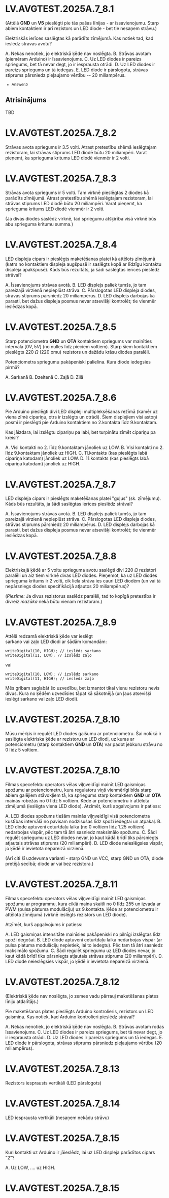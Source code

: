 # <lo-sample/> LV.AVGTEST.2025A.7_8.1

(Attēlā **GND** un **V5** pieslēgti pie tās pašas līnijas - ar īssavienojumu. 
Starp abiem kontaktiem ir arī rezistors un LED diode - bet tie nesaņem 
strāvu.)

Elektriskās ierīces saslēgtas kā parādīts zīmējumā. 
Kas notiek tad, kad ieslēdz strāvas avotu?

A. Nekas nenotiek, jo elektriskā ķēde nav noslēgta. 
B. Strāvas avotam (piemēram Arduino) ir īssavienojums. 
C. Uz LED diodes ir pareizs spriegums, bet tā nevar degt, jo 
   ir iesprausta otrādi. 
D. Uz LED diodes ir pareizs spriegums un tā iedegas. 
E. LED diode ir pārslogota, strāvas stiprums pārsniedz 
   pieļaujamo vērtību -- $20$ miliampērus.


<small>

* Answer:`D`

</small>

## Atrisinājums

TBD


# <lo-sample/> LV.AVGTEST.2025A.7_8.2

Strāvas avota spriegums ir 3.5 volti. 
Atrast pretestību shēmā ieslēgtajam rezistoram, lai 
strāvas stiprums LED diodē būtu 20 miliampēri. 
Varat pieņemt, ka sprieguma kritums LED diodē
vienmēr ir 2 volti. 


# <lo-sample/> LV.AVGTEST.2025A.7_8.3

Strāvas avota spriegums ir 5 volti. 
Tam virknē pieslēgtas 2 diodes kā parādīts zīmējumā. 
Atrast pretestību shēmā ieslēgtajam rezistoram, 
lai strāvas stiprums LED diodē būtu 20 miliampēri.
Varat pieņemt, ka sprieguma kritums LED diodē
vienmēr ir 2 volti. 

(Ja divas diodes saslēdz virknē, tad spriegumu atšķirība visā virknē 
būs abu sprieguma kritumu summa.)





# <lo-sample/> LV.AVGTEST.2025A.7_8.4

LED displeja cipars ir pieslēgts maketēšanas platei kā attēlots 
zīmējumā (katrs no kontaktiem displeja augšpusē ir saslēgts kopā ar 
līdzīgu kontaktu displeja apakšpusē). 
Kāds būs rezultāts, ja šādi saslēgtas ierīces pieslēdz strāvai? 

A. Īssavienojums strāvas avotā. 
B. LED displejs paliek tumšs, jo tam pareizajā virzienā nepieplūst strāva.
C. Pārslogotas LED displeja diodes, strāvas stiprums pārsniedz 20 
   miliampērus.
D. LED displejs darbojas kā parasti, bet dažus displeja posmus nevar 
   atsevišķi kontrolēt; tie vienmēr ieslēdzas kopā. 




# <lo-sample/> LV.AVGTEST.2025A.7_8.5

Starp potenciometra **GND** un **OTA** 
kontaktiem spriegums var mainīties intervālā $[0V, 5V]$ 
(no nulles līdz pieciem voltiem). 
Starp šiem kontaktiem pieslēgts $220~\Omega$ ($220$ omu) 
rezistors un dažādu krāsu diodes paralēli. 

Potenciometra spriegumu pakāpeniski palielina. 
Kura diode iedegsies pirmā? 

A. Sarkanā
B. Dzeltenā
C. Zaļā
D. Zilā


# <lo-sample/> LV.AVGTEST.2025A.7_8.6

Pie Arduino pieslēgti divi LED displeji 
multipleksēšanas režīmā (kamēr uz viena zīmē cipariņu, 
otrs ir izslēgts un otrādi). 
Šiem displejiem visi astoņi 
posmi ir pieslēgti pie Arduino kontaktiem no 2.kontakta līdz 
9.kontaktam. 

Kas jāizdara, lai izslēgtu cipariņu pa labi, 
bet turpinātu zīmēt cipariņu pa kreisi?

A. Visi kontakti no 2. līdz 9.kontaktam jānoliek uz LOW. 
B. Visi kontakti no 2. līdz 9.kontaktam jānoliek uz HIGH. 
C. 11.kontakts (kas pieslēgts labā cipariņa katodam) jānoliek uz LOW. 
D. 11.kontakts (kas pieslēgts labā cipariņa katodam) jānoliek uz HIGH. 





# <lo-sample/> LV.AVGTEST.2025A.7_8.7

LED displeja cipars ir pieslēgts maketēšanas platei "guļus"
(sk. zīmējumu). 
Kāds būs rezultāts, ja šādi saslēgtas ierīces pieslēdz strāvai? 

A. Īssavienojums strāvas avotā. 
B. LED displejs paliek tumšs, jo tam pareizajā virzienā nepieplūst strāva.
C. Pārslogotas LED displeja diodes, strāvas stiprums pārsniedz 20 
   miliampērus.
D. LED displejs darbojas kā parasti, bet dažus displeja posmus nevar 
   atsevišķi kontrolēt; tie vienmēr ieslēdzas kopā. 




# <lo-sample/> LV.AVGTEST.2025A.7_8.8

Elektriskajā ķēdē ar 5 voltu sprieguma avotu 
saslēgti divi $220~\Omega$ rezistori paralēli un aiz tiem 
virknē divas LED diodes. 
Pieņemot, ka uz LED diodes sprieguma kritums ir 2 volti, 
cik liela strāva ies cauri LED diodēm (un vai tā nepārsniegs 
diodes specifikācijā atļautos 20 miliampērus)?  

(*Piezīme:* Ja divus rezistorus saslēdz paralēli, tad 
to kopīgā pretestība ir divreiz *mazāka* nekā būtu vienam rezistoram.)


# <lo-sample/> LV.AVGTEST.2025A.7_8.9

Attēlā redzamā elektriskā ķēde var ieslēgt  
sarkano vai zaļo LED diodi ar šādām komandām: 

```
writeDigital(10, HIGH); // ieslēdz sarkano
writeDigital(11, LOW); // izslēdz zaļo
```

vai 

```
writeDigital(10, LOW); // izslēdz sarkano
writeDigital(11, HIGH); // ieslēdz zaļo
```

Mēs gribam saglabāt šo uzvedību, bet izmantot tikai vienu rezistoru 
nevis divus. Kura no ķēdēm uzvedīsies tāpat kā sākotnējā (un ļaus 
atsevišķi ieslēgt sarkano vai zaļo LED diodi). 



# <lo-sample/> LV.AVGTEST.2025A.7_8.10

Mūsu mērķis ir regulēt LED diodes gaišumu ar potenciometru. 
Šai  nolūkā ir saslēgta elektriska ķēde ar rezistoru un 
LED diodi, uz kuras ar potenciometru (starp kontaktiem **GND** un **OTA**)
var padot jebkuru strāvu no 0 līdz 5 voltiem. 



# <lo-sample/> LV.AVGTEST.2025A.7_8.10

Filmas specefektu operators vēlas viļņveidīgi mainīt 
LED gaismiņas spožumu ar potenciometru, 
kura regulatoru viņš vienmērīgi bīda starp abiem galējiem 
stāvokļiem tā, ka spriegums starp kontaktiem **GND** un **OTA**
mainās robežās no 0 līdz 5 voltiem. Ķēde ar potenciometru 
ir attēlota zīmējumā (ieslēgta viena LED diode). 
Atzīmēt, kurš apgalvojums ir patiess: 

A. LED diodes spožums tiešām mainās viļņveidīgi 
   visā potenciometra kustības intervālā no 
   pavisam nodzisušas līdz spoži iedegtai un atpakaļ. 
B. LED diode aptuveni ceturtdaļu laika 
   (no 0 voltiem līdz 1.25 voltiem) nedarbojas vispār, pēc 
   tam tā ātri sasniedz maksimālo spožumu. 
C. Šādi regulēt spriegumu uz LED diodes nevar, jo kaut kādā 
   brīdī tiks pārsniegts atļautais strāvas stiprums (20 miliampēri). 
D. LED diode neieslēgsies vispār, jo ķēdē ir ievietota nepareizā virzienā. 


(Arī citi šī uzdevuma varianti - starp GND un VCC, starp 
GND un OTA, diode pretējā 
secībā; diode ar vai bez rezistora.)




# <lo-sample/> LV.AVGTEST.2025A.7_8.11

Filmas specefektu operators vēlas viļņveidīgi mainīt 
LED gaismiņas spožumu ar programmu, kura ciklā maina 
skaitli no 0 līdz 255 un izvada 
ar PWM (pulsa platuma modulāciju) uz 9.kontakta.
Ķēde ar potenciometru 
ir attēlota zīmējumā (virknē ieslēgts rezistors un LED diode). 

Atzīmēt, kurš apgalvojums ir patiess:

A. LED gaismiņas intensitāte mainīsies pakāpeniski 
   no pilnīgi izslēgtas līdz spoži degošai. 
B. LED diode aptuveni ceturtdaļu laika 
   nedarbojas vispār (ar pulsa platuma modulāciju nepietiek, 
   lai to iedegtu). Pēc 
   tam tā ātri sasniedz maksimālo spožumu. 
C. Šādi regulēt spriegumu uz LED diodes nevar, jo kaut kādā 
   brīdī tiks pārsniegts atļautais strāvas stiprums (20 miliampēri). 
D. LED diode neieslēgsies vispār, jo ķēdē ir ievietota nepareizā virzienā. 



# <lo-sample/> LV.AVGTEST.2025A.7_8.12

(Elektriskā ķēde nav noslēgta, jo zemes vadu pārrauj 
maketēšanas plates līniju atdalītājs.)

Pie maketēšanas plates pieslēgts Arduino kontrolieris, 
rezistors un LED gaismiņa. 
Kas notiek, kad Arduino kontrolieri pieslēdz strāvai? 

A. Nekas nenotiek, jo elektriskā ķēde nav noslēgta. 
B. Strāvas avotam rodas īssavienojums. 
C. Uz LED diodes ir pareizs spriegums, bet tā nevar degt, jo 
   ir iesprausta otrādi. 
D. Uz LED diodes ir pareizs spriegums un tā iedegas. 
E. LED diode ir pārslogota, strāvas stiprums pārsniedz 
   pieļaujamo vērtību ($20$ miliampērus). 




# <lo-sample/> LV.AVGTEST.2025A.7_8.13

Rezistors iesprausts vertikāli (LED pārslogots)



# <lo-sample/> LV.AVGTEST.2025A.7_8.14

LED iesprausta vertikāli (nesaņem nekādu strāvu)




# <lo-sample/> LV.AVGTEST.2025A.7_8.15


Kuri kontakti uz Arduino ir jāieslēdz, lai uz LED 
displeja parādītos cipars "2"?

A. Uz LOW, .... uz HIGH. 


# <lo-sample/> LV.AVGTEST.2025A.7_8.15






